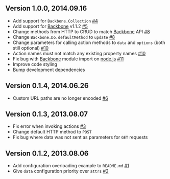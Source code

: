 ## Version 1.0.0, 2014.09.16

* Add support for `Backbone.Collection` [#4](https://github.com/neocotic/Backbone.Do/issues/4)
* Add support for [Backbone](http://backbonejs.org) v1.1.2 [#5](https://github.com/neocotic/Backbone.Do/issues/5)
* Change methods from HTTP to CRUD to match [Backbone](http://backbonejs.org) API [#8](https://github.com/neocotic/Backbone.Do/issues/8)
* Change `Backbone.Do.defaultMethod` to `update` [#8](https://github.com/neocotic/Backbone.Do/issues/8)
* Change parameters for calling action methods to `data` and `options` (both still optional) [#10](https://github.com/neocotic/Backbone.Do/issues/10)
* Action names must not match any existing property names [#10](https://github.com/neocotic/Backbone.Do/issues/10)
* Fix bug with [Backbone](http://backbonejs.org) module import on [node.js](http://nodejs.org) [#11](https://github.com/neocotic/Backbone.Do/issues/11)
* Improve code styling
* Bump development dependencies

## Version 0.1.4, 2014.06.26

* Custom URL paths are no longer encoded [#6](https://github.com/neocotic/Backbone.Do/issues/6)

## Version 0.1.3, 2013.08.07

* Fix error when invoking actions [#3](https://github.com/neocotic/Backbone.Do/issues/3)
* Change default HTTP method to `POST`
* Fix bug where data was not sent as parameters for `GET` requests

## Version 0.1.2, 2013.08.06

* Add configuration overloading example to `README.md` [#1](https://github.com/neocotic/Backbone.Do/issues/1)
* Give `data` configuration priority over `attrs` [#2](https://github.com/neocotic/Backbone.Do/issues/2)
